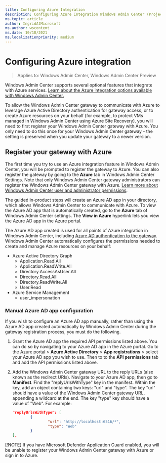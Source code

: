 ```yaml
---
title: Configuring Azure Integration
description: Configuring Azure Integration Windows Admin Center (Project Honolulu). Connecting your Windows Admin Center gateway to Azure.
ms.topic: article
author: IngridAtMicrosoft
ms.author: wscontent
ms.date: 10/18/2021
ms.localizationpriority: medium
---
```


# Configuring Azure integration

>Applies to: Windows Admin Center, Windows Admin Center Preview

Windows Admin Center supports several optional features that integrate with Azure services. [Learn about the Azure integration options available with Windows Admin Center.](./index.md)

To allow the Windows Admin Center gateway to communicate with Azure to leverage Azure Active Directory authentication for gateway access, or to create Azure resources on your behalf (for example, to protect VMs managed in Windows Admin Center using Azure Site Recovery), you will need to first register your Windows Admin Center gateway with Azure. You only need to do this once for your Windows Admin Center gateway - the setting is preserved when you update your gateway to a newer version.

## Register your gateway with Azure

The first time you try to use an Azure integration feature in Windows Admin Center, you will be prompted to register the gateway to Azure. You can also register the gateway by going to the **Azure** tab in Windows Admin Center Settings. Note that only Windows Admin Center gateway administrators can register the Windows Admin Center gateway with Azure. [Learn more about Windows Admin Center user and administrator permissions](../configure/user-access-control.md#gateway-access-role-definitions).

The guided in-product steps will create an Azure AD app in your directory, which allows Windows Admin Center to communicate with Azure. To view the Azure AD app that is automatically created, go to the **Azure** tab of Windows Admin Center settings. The **View in Azure** hyperlink lets you view the Azure AD app in the Azure portal.

The Azure AD app created is used for all points of Azure integration in Windows Admin Center, including [Azure AD authentication to the gateway](../configure/user-access-control.md#azure-active-directory). Windows Admin Center automatically configures the permissions needed to create and manage Azure resources on your behalf:

- Azure Active Directory Graph
    - Application.Read.All
    - Application.ReadWrite.All
    - Directory.AccessAsUser.All
    - Directory.Read.All
    - Directory.ReadWrite.All
    - User.Read
- Azure Service Management
    - user_impersonation

### Manual Azure AD app configuration

If you wish to configure an Azure AD app manually, rather than using the Azure AD app created automatically by Windows Admin Center during the gateway registration process, you must do the following.

1. Grant the Azure AD app the required API permissions listed above. You can do so by navigating to your Azure AD app in the Azure portal. Go to the Azure portal > **Azure Active Directory** > **App registrations** > select your Azure AD app you wish to use. Then to to the **API permissions** tab and add the API permissions listed above.
2. Add the Windows Admin Center gateway URL to the reply URLs (also known as the redirect URIs). Navigate to your Azure AD app, then go to **Manifest**. Find the "replyUrlsWithType" key in the manifest. Within the key, add an object containing two keys: "url" and "type". The key "url" should have a value of the Windows Admin Center gateway URL, appending a wildcard at the end. The key "type" key should have a value of "Web". For example:

    ```json
    "replyUrlsWithType": [
            {
                    "url": "http://localhost:6516/*",
                    "type": "Web"
            }
    ],
    ```

[!NOTE] If you have Microsoft Defender Application Guard enabled, you will be unable to register your Windows Admin Center gateway with Azure or sign in to Azure.